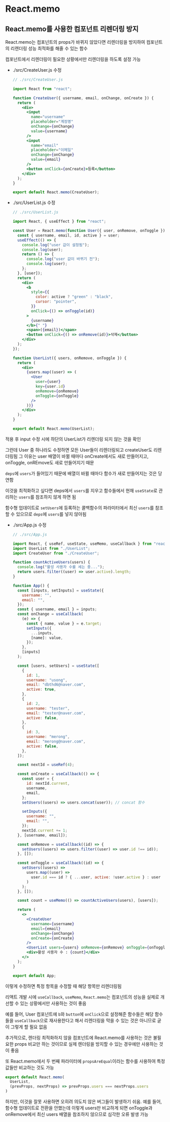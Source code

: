 # React.memo

## React.memo를 사용한 컴포넌트 리렌더링 방지

React.memo는 컴포넌트의 props가 바뀌지 않았다면 리렌더링을 방지하여 컴포넌트의 리렌더링 성능 최적화를 해줄 수 있는 함수

컴포넌트에서 리렌더링이 필요한 상황에서만 리렌더링을 하도록 설정 가능

+ ./src/CreateUser.js 수정

  ```jsx
  // ./src/CreateUser.js
  
  import React from "react";
  
  function CreateUser({ username, email, onChange, onCreate }) {
    return (
      <div>
        <input
          name="username"
          placeholder="계정명"
          onChange={onChange}
          value={username}
        />
        <input
          name="email"
          placeholder="이메일"
          onChange={onChange}
          value={email}
        />
        <button onClick={onCreate}>등록</button>
      </div>
    );
  }
  
  export default React.memo(CreateUser);
  ```

+ ./src/UserList.js 수정

  ```jsx
  // ./src/UserList.js
  
  import React, { useEffect } from "react";
  
  const User = React.memo(function User({ user, onRemove, onToggle }) {
    const { username, email, id, active } = user;
    useEffect(() => {
      console.log("user 값이 설정됨");
      console.log(user);
      return () => {
        console.log("user 값이 바뀌기 전");
        console.log(user);
      };
    }, [user]);
    return (
      <div>
        <b
          style={{
            color: active ? "green" : "black",
            cursor: "pointer",
          }}
          onClick={() => onToggle(id)}
        >
          {username}
        </b>{" "}
        <span>({email})</span>
        <button onClick={() => onRemove(id)}>삭제</button>
      </div>
    );
  });
  
  function UserList({ users, onRemove, onToggle }) {
    return (
      <div>
        {users.map((user) => (
          <User
            user={user}
            key={user.id}
            onRemove={onRemove}
            onToggle={onToggle}
          />
        ))}
      </div>
    );
  }
  
  export default React.memo(UserList);
  ```

적용 후 input 수정 시에 하단의 UserList가 리렌더링 되지 않는 것을 확인

그런데 User 중 하나라도 수정하면 모든 User들이 리렌더링되고 createUser도 리렌더링됨
그 이유는 user 배열이 바뀔 때마다 onCreate에서도 새로 만들어지고, onToggle, onREmove도 새로 만들어지기 때문

`deps`에 `users`가 들어있기 때문에 배열이 바뀔 때마다 함수가 새로 만들어지는 것은 당연함

이것을 최적화하고 싶다면 deps에서 `users`를 지우고 함수들에서 현재 `useState`로 관리하는 `users`를 참조하지 않게 하면 됨

함수형 업데이트로 `setUsers`에 등록하는 콜백함수의 파라미터에서 최신 `users`를 참조할 수 있으므로 `deps`에 `users`를 넣지 않아됨

+ ./src/App.js 수정

  ```jsx
  // ./src/App.js
  
  import React, { useRef, useState, useMemo, useCallback } from "react";
  import UserList from "./UserList";
  import CreateUser from "./CreateUser";
  
  function countActiveUsers(users) {
    console.log("활성 사용자 수를 세는 중...");
    return users.filter((user) => user.active).length;
  }
  
  function App() {
    const [inputs, setInputs] = useState({
      username: "",
      email: "",
    });
    const { username, email } = inputs;
    const onChange = useCallback(
      (e) => {
        const { name, value } = e.target;
        setInputs({
          ...inputs,
          [name]: value,
        });
      },
      [inputs]
    );
  
    const [users, setUsers] = useState([
      {
        id: 1,
        username: "usong",
        email: "dbthd6@naver.com",
        active: true,
      },
      {
        id: 2,
        username: "tester",
        email: "tester@naver.com",
        active: false,
      },
      {
        id: 3,
        username: "merong",
        email: "merong@naver.com",
        active: false,
      },
    ]);
  
    const nextId = useRef(4);
  
    const onCreate = useCallback(() => {
      const user = {
        id: nextId.current,
        username,
        email,
      };
      setUsers((users) => users.concat(user)); // concat 함수
  
      setInputs({
        username: "",
        email: "",
      });
      nextId.current += 1;
    }, [username, email]);
  
    const onRemove = useCallback((id) => {
      setUsers((users) => users.filter((user) => user.id !== id));
    }, []);
  
    const onToggle = useCallback((id) => {
      setUsers((users) =>
        users.map((user) =>
          user.id === id ? { ...user, active: !user.active } : user
        )
      );
    }, []);
  
    const count = useMemo(() => countActiveUsers(users), [users]);
  
    return (
      <>
        <CreateUser
          username={username}
          email={email}
          onChange={onChange}
          onCreate={onCreate}
        />
        <UserList users={users} onRemove={onRemove} onToggle={onToggle} />
        <div>활성 사용자 수 : {count}</div>
      </>
    );
  }
  
  export default App;
  ```

이렇게 수정하면 특정 항목을 수정할 때 해당 항목만 리렌더링됨

리액트 개발 시에 `useCallback`, `useMemo`, `React.memo`는 컴포넌트의 성능을 실제로 개선할 수 있는 상황에서만 사용하는 것이 좋음

예를 들어, User 컴포넌트에 `b`와 `button`에 `onClick`으로 설정해준 함수들은 해당 함수들을 `useCallback`으로 재사용한다고 해서 리렌더링을 막을 수 있는 것은 아니므로 굳이 그렇게 할 필요 없음

추가적으로, 렌더링 최적화하지 않을 컴포넌트에 React.memo를 사용하는 것은 불필요한 props 비교만 하는 것이므로 실제 렌더링을 방지할 수 있는 경우에만 사용하는 것이 좋음

또 React.memo에서 두 번째 파라미터에 `propsAreEqual`이라는 함수를 사용하여 특정 값들만 비교하는 것도 가능

```jsx
export default React.memo(
  UserList,
  (prevProps, nextProps) => prevProps.users === nextProps.users
)
```

하지만, 이것을 잘못 사용하면 오히려 의도치 않은 버그들이 발생하기 쉬움. 예를 들어, 함수형 업데이트로 전환을 안했는데 이렇게 users만 비교하게 되면 onToggle과 onRemove에서 최신 users 배열을 참조하지 않으므로 심각한 오류 발생 가능

